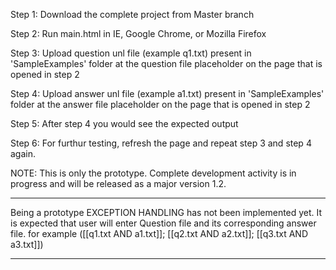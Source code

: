 Step 1: Download the complete project from Master branch

Step 2: Run main.html in IE, Google Chrome, or Mozilla Firefox

Step 3: Upload question unl file (example q1.txt) present in 'SampleExamples' folder at the question file placeholder on the page that is opened in step 2

Step 4: Upload answer unl file (example a1.txt) present in 'SampleExamples' folder at the answer file placeholder on the page that is opened in step 2

Step 5: After step 4 you would see the expected output

Step 6: For furthur testing, refresh the page and repeat step 3 and step 4 again.



NOTE: This is only the prototype. Complete development activity is in progress and will be released as a major version 1.2.


************************************************************************************************

Being a prototype EXCEPTION HANDLING has not been implemented yet. It is expected that user will enter Question file and 
its corresponding answer file. for example ([[q1.txt AND a1.txt]]; [[q2.txt AND a2.txt]]; [[q3.txt AND a3.txt]])


************************************************************************************************
